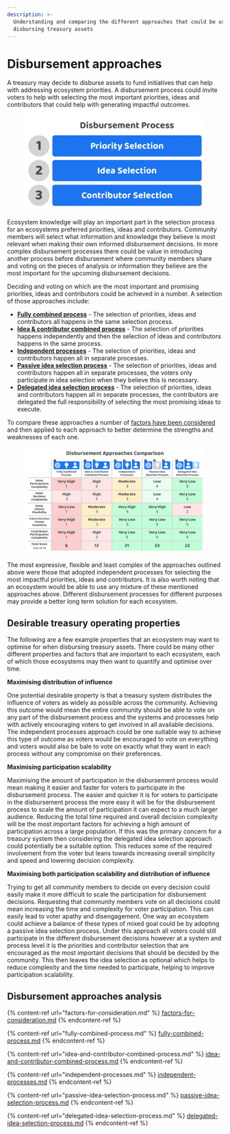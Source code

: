 ```yaml
---
description: >-
  Understanding and comparing the different approaches that could be used for
  disbursing treasury assets
---
```


# Disbursement approaches

A treasury may decide to disburse assets to fund initiatives that can help with addressing ecosystem priorities. A disbursement process could invite voters to help with selecting the most important priorities, ideas and contributors that could help with generating impactful outcomes.

<div align="left">

<figure><img src="../../.gitbook/assets/disbursement-process.jpg" alt="" width="563"><figcaption></figcaption></figure>

</div>

Ecosystem knowledge will play an important part in the selection process for an ecosystems preferred priorities, ideas and contributors. Community members will select what information and knowledge they believe is most relevant when making their own informed disbursement decisions. In more complex disbursement processes there could be value in introducing another process before disbursement where community members share and voting on the pieces of analysis or information they believe are the most important for the upcoming disbursement decisions.



Deciding and voting on which are the most important and promising priorities, ideas and contributors could be achieved in a number. A selection of those approaches include:

* [**Fully combined process**](fully-combined-process.md) - The selection of priorities, ideas and contributors all happens in the same selection process.
* [**Idea & contributor combined process**](idea-and-contributor-combined-process.md) - The selection of priorities happens independently and then the selection of ideas and contributors happens in the same process.
* [**Independent processes**](independent-processes.md) - The selection of priorities, ideas and contributors happen all in separate processes.
* [**Passive idea selection process**](passive-idea-selection-process.md) - The selection of priorities, ideas and contributors happen all in separate processes, the voters only participate in idea selection when they believe this is necessary.
* [**Delegated idea selection process**](../disbursement-operating-process/delegating-disbursement-process-decisions.md) - The selection of priorities, ideas and contributors happen all in separate processes, the contributors are delegated the full responsibility of selecting the most promising ideas to execute.



To compare these approaches a number of [factors have been considered](factors-for-consideration.md) and then applied to each approach to better determine the strengths and weaknesses of each one.

<figure><img src="../../.gitbook/assets/disbursement-approaches-comparison.png" alt=""><figcaption></figcaption></figure>

The most expressive, flexible and least complex of the approaches outlined above were those that adopted independent processes for selecting the most impactful priorities, ideas and contributors. It is also worth noting that an ecosystem would be able to use any mixture of these mentioned approaches above. Different disbursement processes for different purposes may provide a better long term solution for each ecosystem.



## Desirable treasury operating properties

The following are a few example properties that an ecosystem may want to optimise for when disbursing treasury assets. There could be many other different properties and factors that are important to each ecosystem, each of which those ecosystems may then want to quantify and optimise over time.



**Maximising distribution of influence**

One potential desirable property is that a treasury system distributes the influence of voters as widely as possible across the community. Achieving this outcome would mean the entire community should be able to vote on any part of the disbursement process and the systems and processes help with actively encouraging voters to get involved in all available decisions. The independent processes approach could be one suitable way to achieve this type of outcome as voters would be encouraged to vote on everything and voters would also be bale to vote on exactly what they want in each process without any compromise on their preferences.



**Maximising participation scalability**

Maximising the amount of participation in the disbursement process would mean making it easier and faster for voters to participate in the disbursement process. The easier and quicker it is for voters to participate in the disbursement process the more easy it will be for the disbursement process to scale the amount of participation it can expect to a much larger audience. Reducing the total time required and overall decision complexity will be the most important factors for achieving a high amount of participation across a large population. If this was the primary concern for a treasury system then considering the delegated idea selection approach could potentially be a suitable option. This reduces some of the required involvement from the voter but leans towards increasing overall simplicity and speed and lowering decision complexity.



**Maximising both participation scalability and distribution of influence**

Trying to get all community members to decide on every decision could easily make it more difficult to scale the participation for disbursement decisions. Requesting that community members vote on all decisions could mean increasing the time and complexity for voter participation. This can easily lead to voter apathy and disengagement. One way an ecosystem could achieve a balance of these types of mixed goal could be by adopting a passive idea selection process. Under this approach all voters could still participate in the different disbursement decisions however at a system and process level it is the priorities and contributor selection that are encouraged as the most important decisions that should be decided by the community. This then leaves the idea selection as optional which helps to reduce complexity and the time needed to participate, helping to improve participation scalability.



## Disbursement approaches analysis

{% content-ref url="factors-for-consideration.md" %}
[factors-for-consideration.md](factors-for-consideration.md)
{% endcontent-ref %}

{% content-ref url="fully-combined-process.md" %}
[fully-combined-process.md](fully-combined-process.md)
{% endcontent-ref %}

{% content-ref url="idea-and-contributor-combined-process.md" %}
[idea-and-contributor-combined-process.md](idea-and-contributor-combined-process.md)
{% endcontent-ref %}

{% content-ref url="independent-processes.md" %}
[independent-processes.md](independent-processes.md)
{% endcontent-ref %}

{% content-ref url="passive-idea-selection-process.md" %}
[passive-idea-selection-process.md](passive-idea-selection-process.md)
{% endcontent-ref %}

{% content-ref url="delegated-idea-selection-process.md" %}
[delegated-idea-selection-process.md](delegated-idea-selection-process.md)
{% endcontent-ref %}
